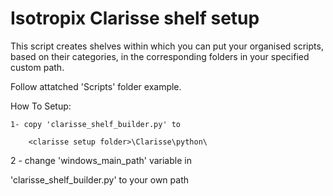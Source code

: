 # Isotropix Clarisse shelf setup

This script creates shelves within which you can put your organised scripts, based on their categories, in the corresponding folders in your specified custom path.

Follow attatched 'Scripts' folder example. 

How To Setup:

	1- copy 'clarisse_shelf_builder.py' to

		<clarisse setup folder>\Clarisse\python\


2 - change 'windows_main_path' variable in

 'clarisse_shelf_builder.py' to your own path







